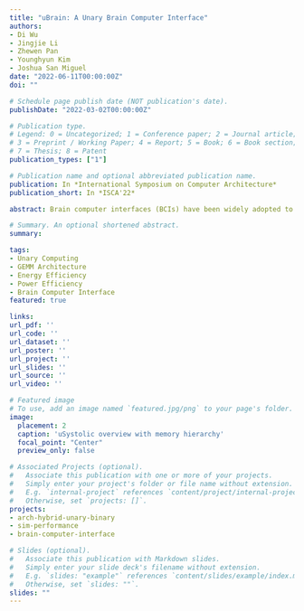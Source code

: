 ```yaml
---
title: "uBrain: A Unary Brain Computer Interface"
authors:
- Di Wu
- Jingjie Li
- Zhewen Pan
- Younghyun Kim
- Joshua San Miguel
date: "2022-06-11T00:00:00Z"
doi: ""

# Schedule page publish date (NOT publication's date).
publishDate: "2022-03-02T00:00:00Z"

# Publication type.
# Legend: 0 = Uncategorized; 1 = Conference paper; 2 = Journal article;
# 3 = Preprint / Working Paper; 4 = Report; 5 = Book; 6 = Book section;
# 7 = Thesis; 8 = Patent
publication_types: ["1"]

# Publication name and optional abbreviated publication name.
publication: In *International Symposium on Computer Architecture*
publication_short: In *ISCA'22*

abstract: Brain computer interfaces (BCIs) have been widely adopted to enhance human perception via brain signals with abundant spatial-temporal dynamics, such as electroencephalogram (EEG). In recent years, BCI algorithms are moving from classical feature engineering to emerging deep neural networks (DNNs), allowing to identify the spatial-temporal dynamics with improved accuracy. However, existing BCI architectures are not leveraging such dynamics for hardware efficiency. In this work, we present uBrain, a unary computing BCI architecture for DNN models with cascaded convolutional and recurrent neural networks to achieve high task capability and hardware efficiency. uBrain co-designs the algorithm and hardware, the DNN architecture and the hardware architecture are optimized with customized unary operations and immediate signal processing after sensing, respectively. Experiments show that uBrain, with negligible accuracy loss, surpasses the CPU, systolic array and stochastic computing baselines in on-chip power efficiency by 9.0x, 6.2x and 2.0x.

# Summary. An optional shortened abstract.
summary:

tags:
- Unary Computing
- GEMM Architecture
- Energy Efficiency
- Power Efficiency
- Brain Computer Interface
featured: true

links:
url_pdf: ''
url_code: ''
url_dataset: ''
url_poster: ''
url_project: ''
url_slides: ''
url_source: ''
url_video: ''

# Featured image
# To use, add an image named `featured.jpg/png` to your page's folder. 
image:
  placement: 2
  caption: 'uSystolic overview with memory hierarchy'
  focal_point: "Center"
  preview_only: false

# Associated Projects (optional).
#   Associate this publication with one or more of your projects.
#   Simply enter your project's folder or file name without extension.
#   E.g. `internal-project` references `content/project/internal-project/index.md`.
#   Otherwise, set `projects: []`.
projects:
- arch-hybrid-unary-binary
- sim-performance
- brain-computer-interface

# Slides (optional).
#   Associate this publication with Markdown slides.
#   Simply enter your slide deck's filename without extension.
#   E.g. `slides: "example"` references `content/slides/example/index.md`.
#   Otherwise, set `slides: ""`.
slides: ""
---
```

